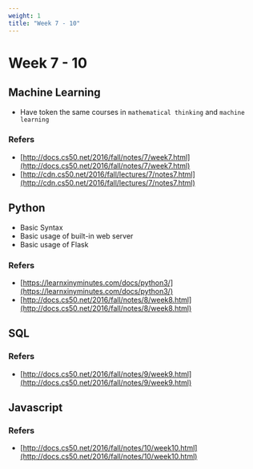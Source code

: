 ```yaml
---
weight: 1
title: "Week 7 - 10"
---
```


# Week 7 - 10

## Machine Learning

* Have token the same courses in `mathematical thinking` and `machine learning`

### Refers

* [http://docs.cs50.net/2016/fall/notes/7/week7.html](http://docs.cs50.net/2016/fall/notes/7/week7.html)
* [http://cdn.cs50.net/2016/fall/lectures/7/notes7.html](http://cdn.cs50.net/2016/fall/lectures/7/notes7.html)

## Python

* Basic Syntax
* Basic usage of built-in web server
* Basic usage of Flask

### Refers

* [https://learnxinyminutes.com/docs/python3/](https://learnxinyminutes.com/docs/python3/)
* [http://docs.cs50.net/2016/fall/notes/8/week8.html](http://docs.cs50.net/2016/fall/notes/8/week8.html)

## SQL

### Refers

* [http://docs.cs50.net/2016/fall/notes/9/week9.html](http://docs.cs50.net/2016/fall/notes/9/week9.html)

## Javascript

### Refers

* [http://docs.cs50.net/2016/fall/notes/10/week10.html](http://docs.cs50.net/2016/fall/notes/10/week10.html)

